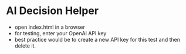 # AI Decision Helper
- open index.html in a browser
- for testing, enter your OpenAI API key
- best practice would be to create a new API key for this test and then delete it.
